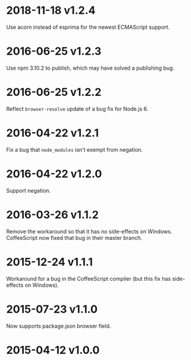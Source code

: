 # 2018-11-18 v1.2.4

Use acorn instead of esprima for the newest ECMAScript support.

# 2016-06-25 v1.2.3

Use npm 3.10.2 to publish, which may have solved a publishing bug.

# 2016-06-25 v1.2.2

Reflect `browser-resolve` update of a bug fix for Node.js 6.

# 2016-04-22 v1.2.1

Fix a bug that `node_modules` isn't exempt from negation.

# 2016-04-22 v1.2.0

Support negation.

# 2016-03-26 v1.1.2

Remove the workaround so that it has no side-effects on Windows. CoffeeScript now fixed that bug in their master branch.

# 2015-12-24 v1.1.1

Workaround for a bug in the CoffeeScript compiler (but this fix has side-effects on Windows).

# 2015-07-23 v1.1.0

Now supports package.json browser field.

# 2015-04-12 v1.0.0
